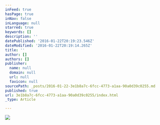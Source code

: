 ```yaml
---
inFeed: true
hasPage: true
inNav: false
inLanguage: null
starred: true
keywords: []
description: ''
datePublished: '2016-01-22T20:19:23.546Z'
dateModified: '2016-01-22T20:19:14.265Z'
title: ''
author: []
authors: []
publisher:
  name: null
  domain: null
  url: null
  favicon: null
sourcePath: _posts/2016-01-22-3e1b8a7c-6fcc-4773-a1aa-90a0d39c0255.md
published: true
url: 3e1b8a7c-6fcc-4773-a1aa-90a0d39c0255/index.html
_type: Article

---
```

![](https://the-grid-user-content.s3-us-west-2.amazonaws.com/ee6ac374-da28-4cd6-8083-49c92c86006d.jpg)
